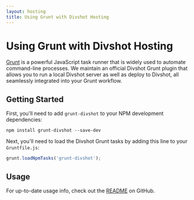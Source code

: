 ```yaml
---
layout: hosting
title: Using Grunt with Divshot Hosting
---
```


# Using Grunt with Divshot Hosting

<p class="lead"><a href="http://gruntjs.com/">Grunt</a> is a powerful JavaScript task runner that is widely used to automate command-line processes. We maintain an official Divshot Grunt plugin that allows you to run a local Divshot server as well as deploy to Divshot, all seamlessly integrated into your Grunt workflow.</p>

## Getting Started

First, you'll need to add `grunt-divshot` to your NPM development dependencies:

    npm install grunt-divshot --save-dev
    
Next, you'll need to load the Divshot Grunt tasks by adding this line to your `Gruntfile.js`:

```js
grunt.loadNpmTasks('grunt-divshot');
```

## Usage

For up-to-date usage info, check out the [README](https://github.com/divshot/grunt-divshot#readme) on GitHub.